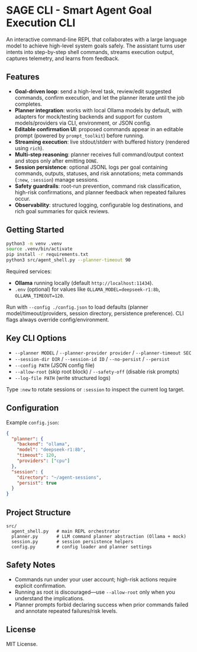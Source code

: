 # SAGE CLI - Smart Agent Goal Execution CLI

An interactive command-line REPL that collaborates with a large language model to achieve high-level system goals safely. The assistant turns user intents into step-by-step shell commands, streams execution output, captures telemetry, and learns from feedback.

## Features

- **Goal-driven loop**: send a high-level task, review/edit suggested commands, confirm execution, and let the planner iterate until the job completes.
- **Planner integration**: works with local Ollama models by default, with adapters for mock/testing backends and support for custom models/providers via CLI, environment, or JSON config.
- **Editable confirmation UI**: proposed commands appear in an editable prompt (powered by `prompt_toolkit`) before running.
- **Streaming execution**: live stdout/stderr with buffered history (rendered using `rich`).
- **Multi-step reasoning**: planner receives full command/output context and stops only after emitting `DONE`.
- **Session persistence**: optional JSONL logs per goal containing commands, outputs, statuses, and risk annotations; meta commands (`:new`, `:session`) manage sessions.
- **Safety guardrails**: root-run prevention, command risk classification, high-risk confirmations, and planner feedback when repeated failures occur.
- **Observability**: structured logging, configurable log destinations, and rich goal summaries for quick reviews.

## Getting Started

```bash
python3 -m venv .venv
source .venv/bin/activate
pip install -r requirements.txt
python3 src/agent_shell.py --planner-timeout 90
```

Required services:

- **Ollama** running locally (default `http://localhost:11434`).
- `.env` (optional) for values like `OLLAMA_MODEL=deepseek-r1:8b`, `OLLAMA_TIMEOUT=120`.

Run with `--config ./config.json` to load defaults (planner model/timeout/providers, session directory, persistence preference). CLI flags always override config/environment.

## Key CLI Options

- `--planner MODEL` / `--planner-provider provider` / `--planner-timeout SEC`
- `--session-dir DIR` / `--session-id ID` / `--no-persist` / `--persist`
- `--config PATH` (JSON config file)
- `--allow-root` (skip root block) / `--safety-off` (disable risk prompts)
- `--log-file PATH` (write structured logs)

Type `:new` to rotate sessions or `:session` to inspect the current log target.

## Configuration

Example `config.json`:

```json
{
  "planner": {
    "backend": "ollama",
    "model": "deepseek-r1:8b",
    "timeout": 120,
    "providers": ["cpu"]
  },
  "session": {
    "directory": "~/agent-sessions",
    "persist": true
  }
}
```

## Project Structure

```
src/
  agent_shell.py   # main REPL orchestrator
  planner.py       # LLM command planner abstraction (Ollama + mock)
  session.py       # session persistence helpers
  config.py        # config loader and planner settings
```

## Safety Notes

- Commands run under your user account; high-risk actions require explicit confirmation.
- Running as root is discouraged—use `--allow-root` only when you understand the implications.
- Planner prompts forbid declaring success when prior commands failed and annotate repeated failures/risk levels.

## License

MIT License.

